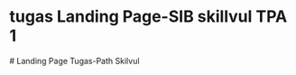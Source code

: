 # tugas Landing Page-SIB skillvul TPA 1
#   L a n d i n g   P a g e   T u g a s - P a t h   S k i l v u l  
 